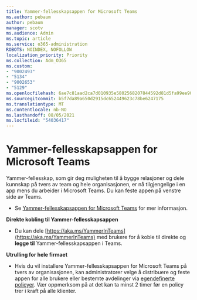 ```yaml
---
title: Yammer-fellesskapsappen for Microsoft Teams
ms.author: pebaum
author: pebaum
manager: scotv
ms.audience: Admin
ms.topic: article
ms.service: o365-administration
ROBOTS: NOINDEX, NOFOLLOW
localization_priority: Priority
ms.collection: Adm_O365
ms.custom:
- "9002493"
- "5134"
- "9002653"
- "5129"
ms.openlocfilehash: 6ae7c81aad2ca7d010935e5802568207844592d81d5fa99ee90804167ea8e4f3
ms.sourcegitcommit: b5f7da89a650d2915dc652449623c78be6247175
ms.translationtype: MT
ms.contentlocale: nb-NO
ms.lasthandoff: 08/05/2021
ms.locfileid: "54036417"
---
```

# <a name="yammer-communities-app-for-microsoft-teams"></a>Yammer-fellesskapsappen for Microsoft Teams

Yammer-fellesskap, som gir deg muligheten til å bygge relasjoner og dele kunnskap på tvers av team og hele organisasjonen, er nå tilgjengelige i en app mens du arbeider i Microsoft Teams. Du kan feste appen på venstre side av Teams. 

- Se [Yammer-fellesskapsappen for Microsoft Teams](https://go.microsoft.com/fwlink/?linkid=2127757&clcid=0x409) for mer informasjon.

**Direkte kobling til Yammer-fellesskapsappen**

- Du kan dele [https://aka.ms/YammerInTeams](https://aka.ms/YammerInTeams) med brukere for å koble til direkte og **legge til** Yammer-fellesskapsappen i Teams.

**Utrulling for hele firmaet**

- Hvis du vil installere Yammer-fellesskapsappen for Microsoft Teams på tvers av organisasjonen, kan administratorer velge å distribuere og feste appen for alle brukere eller bestemte avdelinger via [egendefinerte policyer](https://docs.microsoft.com/microsoftteams/manage-apps). Vær oppmerksom på at det kan ta minst 2 timer før en policy trer i kraft på alle klienter.
